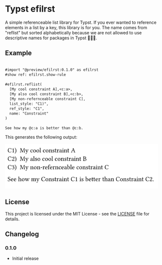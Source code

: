# Typst efilrst
A simple referenceable list library for Typst. If you ever wanted to reference elements in a list by a key, this library is for you. The name comes from "reflist" but sorted alphabetically because we are not allowed to use descriptive names for packages in Typst 🤷🏻‍♂️.

## Example

```typst

#import "@preview/efilrst:0.1.0" as efilrst
#show ref: efilrst.show-rule

#efilrst.reflist(
  [My cool constraint A],<c:a>,
  [My also cool constraint B],<c:b>,
  [My non-refernceable constraint C],
  list_style: "C1)",
  ref_style: "C1",
  name: "Constraint"
)

See how my @c:a is better than @c:b.
```

This generates the following output:

![Example of the typst output. The last sentence reads "See how my Constraint C1 is better than Constraint C2"](img/image.png)


## License

This project is licensed under the MIT License - see the [LICENSE](LICENSE) file for details.

## Changelog

### 0.1.0

- Initial release



